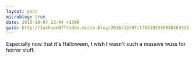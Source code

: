 ```yaml
---
layout: post
microblog: true
date: 2016-10-07 13:44 +1300
guid: http://JacksonOfTrades.micro.blog/2016/10/07/t784192599888269312.html
---
```

Especially now that it's Halloween, I wish I wasn't such a massive wuss for horror stuff.
